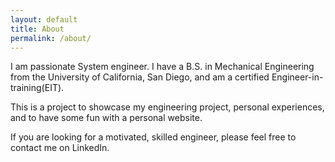 ```yaml
---
layout: default
title: About
permalink: /about/
---
```


I am passionate System engineer. I have a B.S. in Mechanical Engineering from the University of California, San Diego, and am a certified Engineer-in-training(EIT).

This is a project to showcase my engineering project, personal experiences, and to have some fun with a personal website. 

If you are looking for a motivated, skilled engineer, please feel free to contact me on LinkedIn.